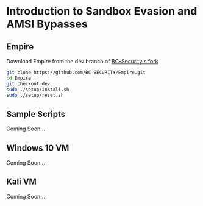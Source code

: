 # Introduction to Sandbox Evasion and AMSI Bypasses

## Empire
Download Empire from the dev branch of [BC-Security's fork](https://github.com/BC-SECURITY/Empire)
```sh
git clone https://github.com/BC-SECURITY/Empire.git
cd Empire
git checkout dev
sudo ./setup/install.sh
sudo ./setup/reset.sh

```

## Sample Scripts
Coming Soon...

## Windows 10 VM
Coming Soon...

## Kali VM
Coming Soon...
